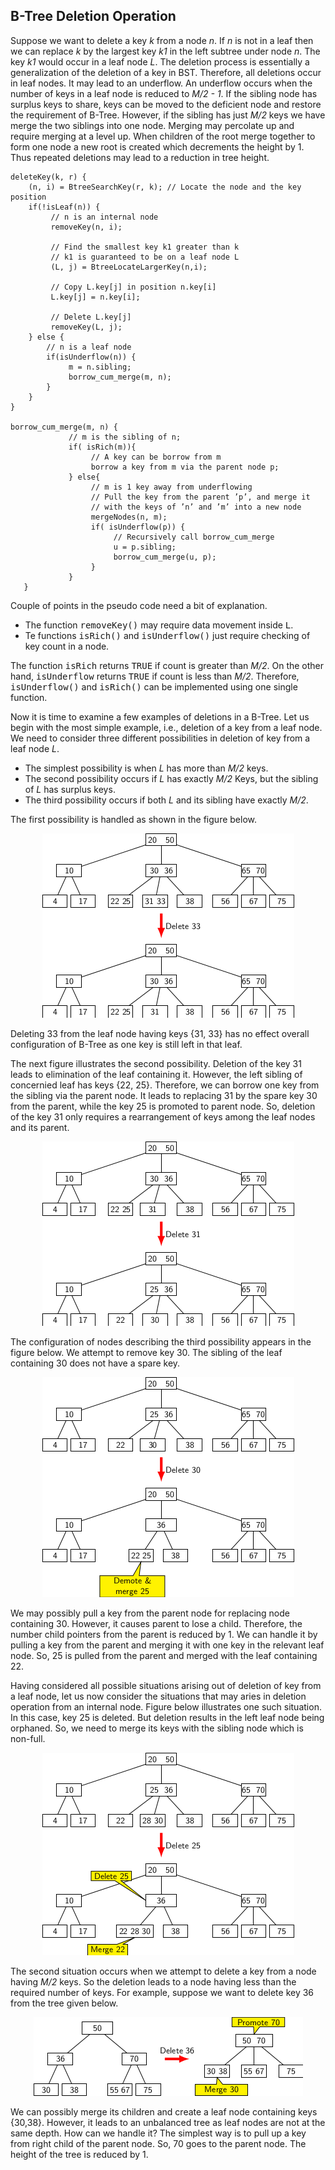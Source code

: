 ## B-Tree Deletion Operation 
 
Suppose we want to delete a key <i>k</i> from a node <i>n</i>. If <i>n</i> is not in a leaf 
then we can replace <i>k</i> by the largest key <i>k1</i> in the left subtree under node <i>n</i>. The key 
<i>k1</i> would occur in a leaf node <i>L</i>. The deletion process is essentially a generalization of the 
deletion of a key in BST. Therefore, all deletions occur in leaf nodes. It may lead to an underflow. An underflow 
occurs when the number of keys in a leaf node is reduced to <i>M/2 - 1</i>. If the sibling node has surplus keys to 
share, keys can be moved to the deficient node and restore the requirement of B-Tree. However, if the sibling has
just <i>M/2</i> keys we have merge the two siblings into one node. Merging may percolate up and require merging at 
a level up. When children of the root merge together to form one node a new root is created which decrements the height
by 1. Thus repeated deletions may lead to a reduction in tree height.
 
```
deleteKey(k, r) {
    (n, i) = BtreeSearchKey(r, k); // Locate the node and the key position
    if(!isLeaf(n)) {
         // n is an internal node
         removeKey(n, i);
         
         // Find the smallest key k1 greater than k  
         // k1 is guaranteed to be on a leaf node L
         (L, j) = BtreeLocateLargerKey(n,i); 
         
         // Copy L.key[j] in position n.key[i]
         L.key[j] = n.key[i]; 
         
         // Delete L.key[j]
         removeKey(L, j); 
    } else {
        // n is a leaf node 
        if(isUnderflow(n)) {
             m = n.sibling;
             borrow_cum_merge(m, n);
        }
    }
}

borrow_cum_merge(m, n) {
             // m is the sibling of n;
             if( isRich(m)){ 
                  // A key can be borrow from m
                  borrow a key from m via the parent node p;
             } else{ 
                  // m is 1 key away from underflowing 
                  // Pull the key from the parent ’p’, and merge it
                  // with the keys of ’n’ and ’m’ into a new node
                  mergeNodes(n, m); 
                  if( isUnderflow(p)) {
                       // Recursively call borrow_cum_merge 
                       u = p.sibling;
                       borrow_cum_merge(u, p);
                  }
             }
   }
```

Couple of points in the pseudo code need a bit of explanation. 
- The function <tt>removeKey()</tt> may require data movement inside <tt>L</tt>.
- Te functions <tt>isRich()</tt> and <tt>isUnderflow()</tt> just require checking of key count in a node.

The function <tt>isRich</tt> returns <tt>TRUE</tt> if count is greater than <i>M/2</i>. On the other hand, 
<tt>isUnderflow</tt> returns <tt>TRUE</tt> if count is less than <i>M/2</i>. Therefore, <tt>isUnderflow()</tt> and 
<tt>isRich()</tt> can be implemented using one single function.  

Now it is time to examine a few examples of deletions in a B-Tree. Let us begin with the most simple example, i.e.,
deletion of a key from a leaf node. We need to consider three different possibilities in deletion of key from 
a leaf node <i>L</i>. 
- The simplest possibility is when <i>L</i> has more than <i>M/2</i> keys. 
- The second possibility occurs if <i>L</i> has exactly <i>M/2</i> Keys, but the sibling of <i>L</i> has surplus keys.
- The third possibility occurs if both <i>L</i> and its sibling have exactly <i>M/2</i>. 

The first possibility is handled as shown in the figure below.

<p style="text-align:center;"><img src="../images/bTreeDelEx5.png"></p>
Deleting 33 from the leaf node having keys {31, 33} has no effect overall configuration of B-Tree as one key is still left
in that leaf. 

The next figure illustrates the second possibility. Deletion of the key 31 leads to elimination of the leaf containing
it. However, the left sibling of concernied leaf has keys {22, 25}. Therefore, we can borrow one key from the sibling
via the parent node. It leads to replacing 31 by the spare key 30 from the parent, while the key 25 is promoted to parent
node.  So, deletion of the key 31 only requires a rearrangement of keys among the leaf nodes and its parent.
<p style="text-align:center;"><img src="../images/bTreeDelEx6.png"></p>

The configuration of nodes describing the third possibility appears in the figure below. We attempt to remove key 30. The
sibling of the leaf containing 30 does not have a spare key. 
<p style="text-align:center;"><img src="../images/bTreeDelEx7.png"></p>

We may possibly pull a key from the parent node for replacing node containing 30. However, it causes parent to lose a 
child. Therefore, the number child pointers from the parent is reduced by 1. We can handle it by pulling a key from the
parent and merging it with one key in the relevant leaf node. So, 25 is pulled from the parent and merged with the leaf
containing 22.

Having considered all possible situations arising out of deletion of key from a leaf node, let us now consider the
situations that may aries in deletion operation from an internal node. Figure below illustrates one such situation. 
In this case, key 25 is deleted. But deletion results in the left leaf node being orphaned. So, we need to merge its 
keys with the sibling node which is non-full. 
<p style="text-align:center;"><img src="../images/bTreeDelEx8.png"></p>

The second situation occurs when we attempt to delete a key from a node having <i>M/2</i> keys. So the deletion leads to
a node having less than the required number of keys. For example, suppose we want to delete key 36 from the tree given
below.
<p style="text-align:center;"><img src="../images/bTreeDelEx9.png"></p>
We can possibly merge its children and create a leaf node containing keys {30,38}. However, it leads to an unbalanced tree
as leaf nodes are not at the same depth. How can we handle it? The simplest way is to pull up a key from right child of
the parent node. So, 70 goes to the parent node. The height of the tree is reduced by 1.
